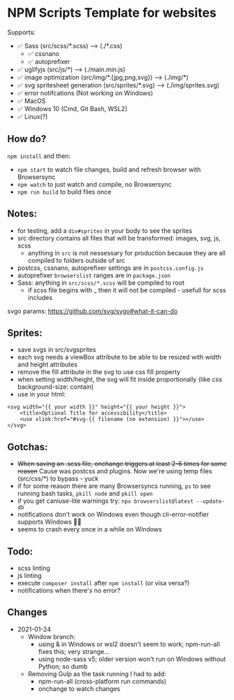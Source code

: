 # NPM Scripts Template for websites

Supports:

- ✅ Sass (src/scss/\*.scss) --> (./*.css)
	- ✅ cssnano
	- ✅ autoprefixer
- ✅ uglifyjs (src/js/*) --> (./main.min.js)
- ✅ image optimization (src/img/\*.{jpg,png,svg}) --> (./img/*)
- ✅ svg spritesheet generation (src/sprites/*.svg) --> (./img/sprites.svg)
- ✅ error notifcations (Not working on Windows)
- ✅ MacOS
- ✅ Windows 10 (Cmd, Git Bash, WSL2)
- ✅ Linux(?)



## How do?

`npm install` and then:

- `npm start` to watch file changes, build and refresh browser with Browsersync
- `npm watch` to just watch and compile, no Browsersync
- `npm run build` to build files once

## Notes:

- for testing, add a `div#sprites` in your body to see the sprites
- src directory contains all files that will be transformed: images, svg, js, scss
  - anything in `src` is not nessessary for production because they are all compiled to folders outside of src
- postcss, cssnano, autoprefixer settings are in `postcss.config.js`
- autoprefixer `browserslist` ranges are in `package.json`
- Sass: anything in `src/scss/*.scss` will be compiled to root
	- if scss file begins with _ then it will not be compiled - usefull for scss includes

svgo params: https://github.com/svg/svgo#what-it-can-do

## Sprites:

- save svgs in src/svgsprites
- each svg needs a viewBox attribute to be able to be resized with width and height attributes
- remove the fill attribute in the svg to use css fill property
- when setting width/height, the svg will fit inside proportionally (like css background-size: contain)
- use in your html:

```
<svg width="{{ your width }}" height="{{ your height }}">
	<title>Optional Title for accessibility</title>
	<use xlink:href="#svg-{{ filename (no extension) }}"></use>
</svg>
```


## Gotchas:

- ~~When saving an .scss file, onchange triggers at least 2-6 times for some reason~~ Cause was postcss and plugins. Now we're using temp files (src/css/*) to bypass - yuck
- if for some reason there are many Browsersyncs running, `ps` to see running bash tasks, `pkill node` and `pkill open`
- if you get caniuse-lite warnings try: `npx browserslist@latest --update-db`
- notifications don't work on Windows even though cli-error-notifier supports Windows 🤷‍♂️
- seems to crash every once in a while on Windows


## Todo:

- scss linting
- js linting
- execute `composer install` after `npm install` (or visa versa?)
- notifications when there's no error?


## Changes

- 2021-01-24
	- Window branch:
		- using & in Windows or wsl2 doesn't seem to work; npm-run-all fixes this; very strange...
		- using node-sass v5; older version won't run on Windows without Python; so dumb
	- Removing Gulp as the task running I had to add:
		- npm-run-all (cross-platform run commands)
		- onchange to watch changes
